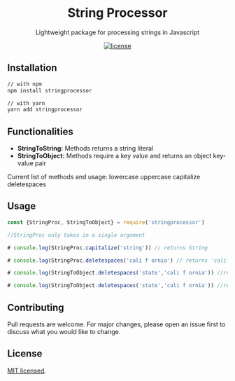 <h1 align="center">String Processor</h1>

<div align="center">

Lightweight package for processing strings in Javascript 

[![license](https://img.shields.io/badge/license-MIT-blue.svg)](https://github.com/ptxd/stringprocessor.git/master/LICENSE)

</div>

## Installation

```sh
// with npm
npm install stringprocessor

// with yarn
yarn add stringprocessor
```
## Functionalities


* **StringToString:** Methods returns a string literal
* **StringToObject:** Methods require a key value and returns an object key-value pair

Current list of methods and usage:
lowercase
uppercase
capitalize
deletespaces

## Usage
```js
const {StringProc, StringToObject} = require('stringprocessor')

//StringProc only takes in a single argument

# console.log(StringProc.capitalize('string')) // returns String

# console.log(StringProc.deletespaces('cali f ornia') // returns 'california'

# console.log(StringToObject.deletespaces('state','cali f ornia')) //returns {state:'california'}

# console.log(StringToObject.deletespaces('state','cali f ornia')) //returns {state:'California'}
```

## Contributing

Pull requests are welcome. For major changes, please open an issue first to discuss what you would like to change.

## License

[MIT licensed](./LICENSE).